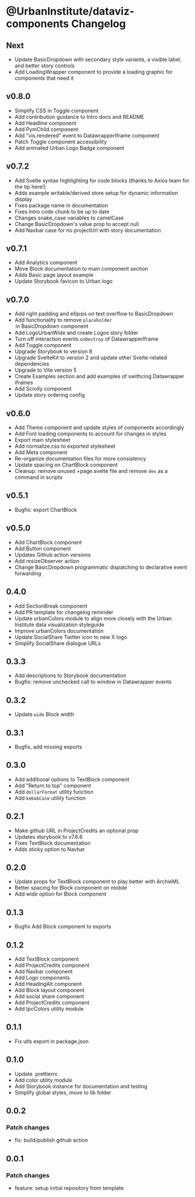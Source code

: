 # @UrbanInstitute/dataviz-components Changelog

## Next

- Update BasicDropdown with secondary style variants, a visible label, and better story controls
- Add LoadingWrapper component to provide a loading graphic for components that need it

## v0.8.0

- Simplify CSS in Toggle component
- Add contribution guidance to Intro docs and README
- Add Headline component
- Add PymChild component
- Add "vis.rendered" event to DatawrapperIframe component
- Patch Toggle component accessibility
- Add animated Urban Logo Badge component

## v0.7.2

- Add Svelte syntax highlighting for code blocks (thanks to Axios team for the tip here!)
- Adds example writable/derived store setup for dynamic information display
- Fixes package name in documentation
- Fixes Intro code chunk to be up to date
- Changes snake_case variables to camelCase
- Change BasicDropdown's value prop to accept null
- Add Navbar case for no projectUrl with story documentation

## v0.7.1

- Add Analytics component
- Move Block documentation to main component section
- Adds Basic page layout example
- Update Storybook favicon to Urban logo

## v0.7.0

- Add right padding and ellipsis on text overflow to BasicDropdown
- Add functionality to remove `placeholder` <option> in BasicDropdown component
- Add LogoUrbanWide and create Logos story folder
- Turn off interaction events `onDestroy` of DatawrapperIframe
- Add Toggle component
- Upgrade Storybook to version 8
- Upgrade SvelteKit to version 2 and update other Svelte-related dependencies
- Upgrade to Vite version 5
- Create Examples section and add examples of swithcing Datawrapper iframes
- Add Scrolly component
- Update story ordering config

## v0.6.0

- Add Theme component and update styles of components accordingly
- Add Font loading components to account for changes in styles
- Export main stylesheet
- Add normalize.css to exported stylesheet
- Add Meta component
- Re-organize documentation files for more consistency
- Update spacing on ChartBlock component
- Cleanup: remove unused +page.svelte file and remove `dev` as a command in scripts

## v0.5.1

- Bugfix: export ChartBlock

## v0.5.0

- Add ChartBlock component
- Add Button component
- Updates Github action versions
- Add resizeObserver action
- Change BasicDropdown programmatic dispatching to declarative event forwarding

## 0.4.0

- Add SectionBreak component
- Add PR template for changelog reminder
- Update urbanColors module to align more closely with the Urban Institute data visualization styleguide
- Improve urbanColors documentation
- Update SocialShare Twitter icon to new X logo
- Simplify SocialShare dialogue URLs

## 0.3.3

- Add descriptions to Storybook documentation
- Bugfix: remove unchecked call to window in Datawrapper events

## 0.3.2

- Update `wide` Block width

## 0.3.1

- Bugfix, add missing exports

## 0.3.0

- Add additional options to TextBlock component
- Add "Return to top" component
- Add `dollarFormat` utility function
- Add `kebabCase` utility function

## 0.2.1

- Make github URL in ProjectCredits an optional prop
- Updates storybook to v7.6.6
- Fixes TextBlock documentation
- Adds sticky option to Navbar

## 0.2.0

- Update props for TextBlock component to play better with ArchieML
- Better spacing for Block component on mobile
- Add wide option for Block component

## 0.1.3

- Bugfix Add Block component to exports

## 0.1.2

- Add TextBlock component
- Add ProjectCredits component
- Add Navbar component
- Add Logo components
- Add HeadingAlt component
- Add Block layout component
- Add social share component
- Add ProjectCredits component
- Add tpcColors utility module

## 0.1.1

- Fix utls export in package.json

## 0.1.0

- Update .prettierrc
- Add color utility module
- Add Storybook instance for documentation and testing
- Simplify global styles, move to lib folder

## 0.0.2

### Patch changes

- fix: build/publish github action

## 0.0.1

### Patch changes

- feature: setup initial repository from template
